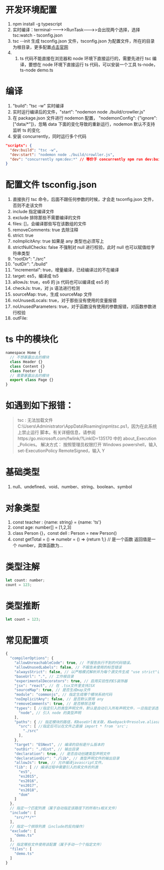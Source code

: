 # 开发环境配置

1. npm install -g typescript
2. 实时编译：terminal---->>RunTask--->>会出现两个选择，选择 tsc:watch - tsconfig.json
3. tsc --init 生成 tsconfig.json 文件，tsconfig.json 为配置文件，所在的目录为根目录，更多配置[点击官网](https://www.tslang.cn/docs/handbook/tsconfig-json.html)
4. 1. ts 代码不能直接在浏览器和 node 环境下直接运行的，需要先进行 tsc 编译，要想在 node 环境下直接运行 ts 代码，可以安装一个工具 ts-node， ts-node demo.ts

# 编译

1. "build": "tsc -w" 实时编译
2. 实时运行编译后的文件，"start": "nodemon node ./build/crowller.js"
3. 在 package.json 文件进行 nodemon 配置， "nodemonConfig": {"ignore": ["data/*"]}，忽略 data 下面的变化导致的重新运行，nodemon 默认不支持监听 ts 的变化
4. 安装 concurrently，同时运行多个代码

```json
"scripts": {
  "dev:build": "tsc -w",
  "dev:start": "nodemon node ./build/crowller.js",
  "dev": "concurrently npm:dev:*" // 等价于 concurrently npm run dev:build & npm run dev:start
}
```

# 配置文件 tsconfig.json

1. 直接执行 tsc 命令，后面不跟任何参数的时候，才会走 tsconfig.json 文件，否则不走该文件
2. include 指定编译文件
3. exclude 排除那些不需要编译的文件
4. files: []，会编译那些写在该数组的文件
5. removeComments: true 去除注释
6. strict: true
7. noImplicitAny: true 如果是 any 类型也必须写上
8. strictNullChecks: false 不强制对 null 进行校验，此时 null 也可以赋值给字符串类型
9. "rootDir": "./src"
10. "outDir": "./build"
11. "incremental": true，增量编译，已经编译过的不在编译
12. target: es5，编译成 ts5
13. allowJs: true，es6 的 js 代码也可以编译成 es5 的
14. checkJs: true，对 js 语法进行检测
15. sourceMap: true，生成 sourceMap 文件
16. noUnusedLocals: true，对于那些没有使用的变量报错
17. noUnusedParameters: true，对于函数没有使用的参数报错，对函数参数进行校验
18. outFile:

# ts 中的模块化

```js
namespace Home {
  // 不想暴露出去的模块
  class Header {}
  class Content {}
  class Footer {}
  // 需要暴露出去的模块
  export class Page {}
}
```

# 如遇到如下报错：

> tsc : 无法加载文件 C:\Users\Administrator\AppData\Roaming\npm\tsc.ps1，因为在此系统上禁止运行
> 脚本。有关详细信息，请参阅 https:/go.microsoft.com/fwlink/?LinkID=135170 中的 about_Execution
> \_Policies。
> 解决方式：
> 按照管理员权限打开 Windows powershell，输入 set-ExecutionPolicy RemoteSigned，输入 Y

# 基础类型

1. null、undefined、void、number、string、boolean、symbol

# 对象类型

1. const teacher : {name: string} = {name: 'ts'}
2. const age: number[] = [1,2,3]
3. class Person {}，const dell : Person = new Person()
4. const getTotal = () => numebr = () => {return 1;} // 是一个函数 返回值是一个 number，具体函数为...

# 类型注解

```js
let count: number;
count = 123;
```

# 类型推断

```js
let count = 123;
```

# 常见配置项

```js
{
  "compilerOptions": {
    "allowUnreachableCode": true, // 不报告执行不到的代码错误。
    "allowUnusedLabels": false,	// 不报告未使用的标签错误
    "alwaysStrict": false, // 以严格模式解析并为每个源文件生成 "use strict"语句
    "baseUrl": ".", // 工作根目录
    "experimentalDecorators": true, // 启用实验性的ES装饰器
    "jsx": "react", // 在 .tsx文件里支持JSX
    "sourceMap": true, // 是否生成map文件
    "module": "commonjs", // 指定生成哪个模块系统代码
    "noImplicitAny": false, // 是否默认禁用 any
    "removeComments": true, // 是否移除注释
    "types": [ //指定引入的类型声明文件，默认是自动引入所有声明文件，一旦指定该选项，则会禁用自动引入，改为只引入指定的类型声明文件，如果指定空数组[]则不引用任何文件
      "node", // 引入 node 的类型声明
    ],
    "paths": { // 指定模块的路径，和baseUrl有关联，和webpack中resolve.alias配置一样
      "src": [ //指定后可以在文件之直接 import * from 'src';
        "./src"
      ],
    },
    "target": "ESNext", // 编译的目标是什么版本的
    "outDir": "./dist", // 输出目录
    "declaration": true, // 是否自动创建类型声明文件
    "declarationDir": "./lib", // 类型声明文件的输出目录
    "allowJs": true, // 允许编译javascript文件。
    "lib": [ // 编译过程中需要引入的库文件的列表
      "es5",
      "es2015",
      "es2016",
      "es2017",
      "es2018",
      "dom"
    ]
  },
  // 指定一个匹配列表（属于自动指定该路径下的所有ts相关文件）
  "include": [
    "src/**/*"
  ],
  // 指定一个排除列表（include的反向操作）
  "exclude": [
    "demo.ts"
  ],
  // 指定哪些文件使用该配置（属于手动一个个指定文件）
  "files": [
    "demo.ts"
  ]
}
```
